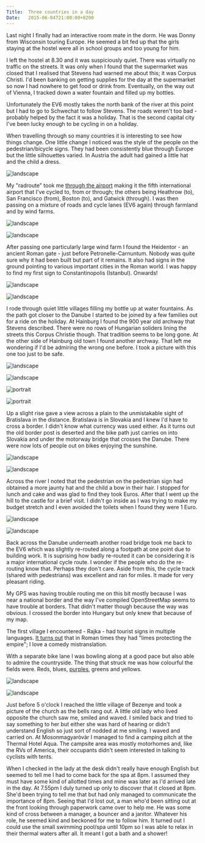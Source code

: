 ```yaml
---
Title:	Three countries in a day
Date:	2015-06-04T21:00:00+0200
---
```


Last night I finally had an interactive room mate in the dorm. He was Donny from Wisconsin touring Europe. He seemed a bit fed up that the girls staying at the hostel were all in school groups and too young for him.

I left the hostel at 8.30 and it was suspiciously quiet. There was virtually no traffic on the streets. It was only when I found that the supermarket was closed that I realised that Stevens had warned me about this; it was Corpus Christi. I'd been banking on getting supplies for the day at the supermarket so now I had nowhere to get food or drink from. Eventually, on the way out of Vienna, I tracked down a water fountain and filled up my bottles.

Unfortunately the EV6 mostly takes the north bank of the river at this point but I had to go to Schwechat to follow Stevens. The roads weren't too bad - probably helped by the fact it was a holiday. That is the second capital city I've been lucky enough to be cycling in on a holiday. 

When travelling through so many countries it is interesting to see how things change. One little change I noticed was the style of the people on the pedestrian/bicycle signs. They had been consistently blue through Europe but the little silhouettes varied. In Austria the adult had gained a little hat and the child a dress.

![landscape](https://farm1.staticflickr.com/345/18555648590_b164a3bbc2_z_d.jpg "Pedestrian sign")

My "radroute" took me [through the airport](https://twitter.com/RTWbike/status/606379599061237760) making it the fifth international airport that I've cycled to, from or through; the others being Heathrow (to), San Francisco (from), Boston (to), and Gatwick (through). I was then passing on a mixture of roads and cycle lanes (EV6 again) through farmland and by wind farms.

![landscape](https://farm4.staticflickr.com/3755/19452707715_63bbbb2616_z_d.jpg "Farms - land and wind")

![landscape](https://farm4.staticflickr.com/3770/19426656706_e6b0303f6a_z_d.jpg "Wind farms")

After passing one particularly large wind farm I found the Heidentor - an ancient Roman gate - just before Petronelle-Carnuntum. Nobody was quite sure why it had been built but part of it remains. It also had signs in the ground pointing to various important cities in the Roman world. I was happy to find my first sign to Constantinopolis (Istanbul). Onwards!

![landscape](https://farm4.staticflickr.com/3877/19265165750_a56e227d4f_z_d.jpg "Heidentor")

![landscape](https://farm1.staticflickr.com/455/19265178070_3de19c911b_z_d.jpg "Pointing to Constantinople")

I rode through quiet little villages filling my bottle up at water fountains. As the path got closer to the Danube I started to be joined by a few families out for a ride on the holiday. At Hainburg I found the 900 year old archway that Stevens described. There were no rows of Hungarian soliders lining the streets this Corpus Christie though. That tradition seems to be long gone. At the other side of Hainburg old town I found another archway. That left me wondering if I'd be admiring the wrong one before. I took a picture with this one too just to be safe.

![landscape](https://farm1.staticflickr.com/279/19265188778_06719cc0cc_z_d.jpg)

![landscape](https://farm1.staticflickr.com/462/19452758135_d59419fbea_z_d.jpg)

![portrait](https://farm1.staticflickr.com/315/18555618748_a948ec6533_z_d.jpg "Archway in Hainburg")

![portrait](https://farm1.staticflickr.com/369/18745848221_e0f7d38b24_z_d.jpg "Second archway in Hainburg")

Up a slight rise gave a view across a plain to the unmistakable sight of Bratislava in the distance. Bratislava is in Slovakia and I knew I'd have to cross a border. I didn't know what currency was used either. As it turns out the old border post is deserted and the bike path just carries on into Slovakia and under the motorway bridge that crosses the Danube. There were now lots of people out on bikes enjoying the sunshine.

![landscape](https://farm1.staticflickr.com/409/18557236469_a095c2f441_z_d.jpg "Bratislava in the distance")

![landscape](https://farm4.staticflickr.com/3816/19452768875_4c112101d4_z_d.jpg "Bratislava")

Across the river I noted that the pedestrian on the pedestrian sign had obtained a more jaunty hat and the child a bow in their hair. I stopped for lunch and cake and was glad to find they took Euros. After that I went up the hill to the castle for a brief visit. I didn't go inside as I was trying to make my budget stretch and I even avoided the toilets when I found they were 1 Euro.

![landscape](https://farm1.staticflickr.com/349/19457070011_3e592770fc_z_d.jpg "Castle")

![landscape](https://farm1.staticflickr.com/478/19426726836_3b14b0656c_z_d.jpg "The castle")

Back across the Danube underneath another road bridge took me back to the EV6 which was slightly re-routed along a footpath at one point due to building work. It is suprising how badly re-routed it can be considering it is a major international cycle route. I wonder if the people who do the re-routing know that. Perhaps they don't care. Aside from this, the cycle track (shared with pedestrians) was excellent and ran for miles. It made for very pleasant riding. 

My GPS was having trouble routing me on this bit mostly because I was near a national border and the way I've compiled OpenStreetMap seems to have trouble at borders. That didn't matter though because the way was obvious. I crossed the border into Hungary but only knew that because of my map.

The first village I encountered - Rajka - had tourist signs in multiple languages. [It turns out](https://twitter.com/RTWbike/status/606505327811555330) that in Roman times they had "limes protecting the empire"; I love a comedy mistranslation.

With a separate bike lane I was bowling along at a good pace but also able to admire the countryside. The thing that struck me was how colourful the fields were. Reds, blues, [purples](https://twitter.com/RTWbike/status/606774340319903744), greens and yellows.

![landscape](https://farm1.staticflickr.com/418/18122866203_361f84d816_z_d.jpg "Purple fields")

![landscape](https://farm1.staticflickr.com/351/18120897174_3f4158712e_z_d.jpg)

Just before 5 o'clock I reached the little village of Bezenye and took a picture of the church as the bells rang out. A little old lady who lived opposite the church saw me, smiled and waved. I smiled back and tried to say something to her but either she was hard of hearing or didn't understand English so just sort of nodded at me smiling. I waved and carried on. At Mosonmagyar&ograve;v&agrave;r I managed to find a camping pitch at the Thermal Hotel Aqua. The campsite area was mostly motorhomes and, like the RVs of America, their occupants didn't seem interested in talking to cyclists with tents.

When I checked in the lady at the desk didn't really have enough English but seemed to tell me I had to come back for the spa at 8pm. I assumed they must have some kind of allotted times and mine was later as I'd arrived late in the day. At 7.55pm I duly turned up only to discover that it closed at 8pm. She'd been trying to tell me that but had only managed to communicate the importance of 8pm. Seeing that I'd lost out, a man who'd been sitting out at the front looking through paperwork came over to help me. He was some kind of cross between a manager, a bouncer and a janitor. Whatever his role, he seemed kind and beckoned for me to follow him. It turned out I could use the small swimming pool/spa until 10pm so I was able to relax in their thermal waters after all. It meant I got a bath and a shower!